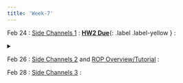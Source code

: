 ```yaml
---
title: 'Week-7'
---
```



Feb 24
: [Side Channels 1](https://purdue.brightspace.com/d2l/le/content/832199/viewContent/14676366/View)
  :  [**HW2 Due**](https://purdue.brightspace.com/d2l/le/content/832199/viewContent/14161251/View){: .label .label-yellow }
  : <details title="recommended readings" class="my"><summary><i class="icon fas fa-book-reader "></i></summary><span class="fs-2" markdown=1>Read:[Spectre Attacks: Exploiting Speculative Execution](https://spectreattack.com/spectre.pdf) by Paul Kocher et al.</span></details>

Feb 26
: [Side Channels 2](https://purdue.brightspace.com/d2l/le/content/832199/viewContent/14676372/View) and [ROP Overview/Tutorial](https://purdue.brightspace.com/d2l/le/content/832199/viewContent/14701864/View)
  :

Feb 28
: [Side Channels 3](https://purdue.brightspace.com/d2l/le/content/832199/viewContent/14701042/View)
  : [](#)

